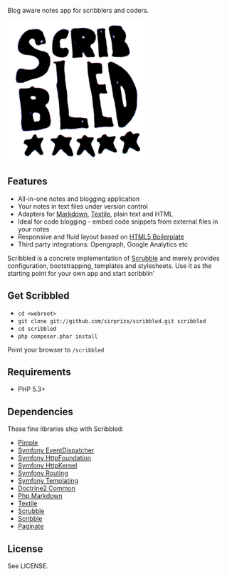 <!-- scribble-title: Scribbled Readme -->
<!-- scribble-lede: Blog aware notes app for scribblers and coders -->
<!-- scribble-tags: css html theme responsive mobile -->
<!-- scribble-created: 20120509 -->
<!-- scribble-modified: 20120509 -->
<!-- scribble-publish: 1 -->

Blog aware notes app for scribblers and coders.

![Scribbled](https://github.com/sirprize/scribbled/raw/master/media/images/scribbled.png)

## Features

+ All-in-one notes and blogging application
+ Your notes in text files under version control
+ Adapters for [Markdown](http://daringfireball.net/projects/markdown/syntax), [Textile](http://textile.thresholdstate.com/), plain text and HTML
+ Ideal for code blogging - embed code snippets from external files in your notes
+ Responsive and fluid layout based on [HTML5 Boilerplate](http://html5boilerplate.com/)
+ Third party integrations: Opengraph, Google Analytics etc

Scribbled is a concrete implementation of [Scrubble](https://github.com/sirprize/scrubble) and merely provides configuration, bootstrapping, templates and stylesheets. Use it as the starting point for your own app and start scribblin'

## Get Scribbled

+ `cd <webroot>`
+ `git clone git://github.com/sirprize/scribbled.git scribbled`
+ `cd scribbled`
+ `php composer.phar install`

Point your browser to `/scribbled`

## Requirements

+ PHP 5.3+

## Dependencies

These fine libraries ship with Scribbled:

+ [Pimple](https://github.com/fabpot/Pimple)
+ [Symfony EventDispatcher](https://github.com/symfony/EventDispatcher)
+ [Symfony HttpFoundation](https://github.com/symfony/HttpFoundation)
+ [Symfony HttpKernel](https://github.com/symfony/HttpKernel)
+ [Symfony Routing](https://github.com/symfony/Routing)
+ [Symfony Templating](https://github.com/symfony/Templating)
+ [Doctrine2 Common](https://github.com/doctrine/common)
+ [Php Markdown](https://github.com/michelf/php-markdown/)
+ [Textile](https://github.com/netcarver/textile)
+ [Scrubble](https://github.com/sirprize/scrubble)
+ [Scribble](https://github.com/sirprize/scribble)
+ [Paginate](https://github.com/sirprize/paginate)

## License

See LICENSE.